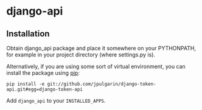 django-api
================




Installation
----------------------

Obtain django_api package and place it somewhere on your PYTHONPATH, for example
in your project directory (where settings.py is). 

Alternatively, if you are 
using some sort of virtual environment, you can install the package using [pip][]:

    pip install -e git://github.com/jpulgarin/django-token-api.git#egg=django-token-api

[pip]: http://pip.openplans.org/

Add `django_api` to your `INSTALLED_APPS`.
